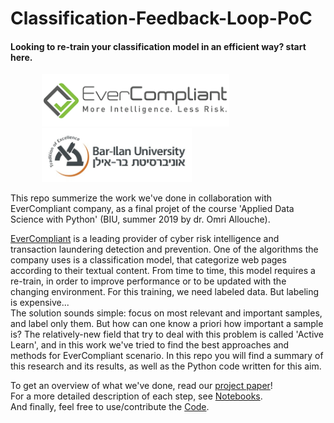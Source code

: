 # Classification-Feedback-Loop-PoC
#### Looking to re-train your classification model in an efficient way? start here.




<p float="center">
 <img src="Resources/EverCompliantLOGO.png" width="300" hspace="50"/> 
 <img src="Resources/BarIlanLOGO.jpg" width="240" hspace="50"/> 
</p>
   
This repo summerize the work we've done in collaboration with EverCompliant company, as a final projet of the course 'Applied Data Science with Python' (BIU, summer 2019 by dr. Omri Allouche). 

[EverCompliant](https://evercompliant.com) is a leading provider of cyber risk intelligence and transaction laundering detection and prevention. One of the algorithms the company uses is a classification model, that categorize web pages according to their textual content. From time to time, this model requires a re-train, in order to improve performance or to be updated with the changing environment. For this training, we need labeled data. But labeling is expensive...\
The solution sounds simple: focus on most relevant and important samples, and label only them. But how can one know a priori how important a sample is? The relatively-new field that try to deal with this problem is called 'Active Learn', and in this work we've tried to find the best approaches and methods for EverCompliant scenario. In this repo you will find a summary of this research and its results, as well as the Python code written for this aim.



To get an overview of what we've done, read our [project paper](ProjectPaper.ipynb)! \
For a more detailed description of each step, see [Notebooks](Notebooks/README.rm). \
And finally, feel free to use/contribute the [Code](Code/README.rm). 
